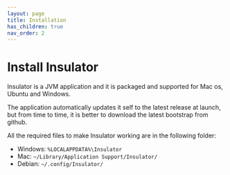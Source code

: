```yaml
---
layout: page
title: Installation
has_children: true
nav_order: 2
---
```

# Install Insulator

Insulator is a JVM application and it is packaged and supported for Mac os, Ubuntu and Windows.

The application automatically updates it self to the latest release at launch, but from time to time, it is
better to download the latest bootstrap from github.

All the required files to make Insulator working are in the following folder:

- Windows: `%LOCALAPPDATA%\Insulator`
- Mac: `~/Library/Application Support/Insulator/`
- Debian: `~/.config/Insulator/`
